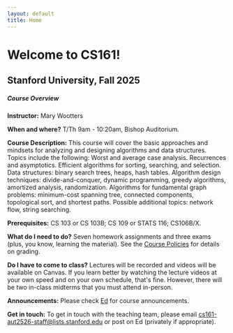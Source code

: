 ```yaml
---
layout: default
title: Home
---
```


# Welcome to CS161!

## Stanford University, Fall 2025

<div class="card mb-4">
  <div class="card-header">
	
  </div>
  <div class="card-body">
    <h5 class="card-title">Course Overview</h5>
    <p class="card-text">
<b>Instructor:</b> Mary Wootters

<b>When and where?</b> T/Th 9am - 10:20am, Bishop Auditorium.

<b>Course Description:</b> This course will cover the basic approaches and mindsets for analyzing and designing algorithms and data structures. Topics include the following: Worst and average case analysis. Recurrences and asymptotics. Efficient algorithms for sorting, searching, and selection. Data structures: binary search trees, heaps, hash tables. Algorithm design techniques: divide-and-conquer, dynamic programming, greedy algorithms, amortized analysis, randomization. Algorithms for fundamental graph problems: minimum-cost spanning tree, connected components, topological sort, and shortest paths. Possible additional topics: network flow, string searching.

<b>Prerequisites:</b> CS 103 or CS 103B; CS 109 or STATS 116; CS106B/X.

<b>What do I need to do?</b> Seven homework assignments and three exams (plus, you know, learning the material). See the <a href="policies.md">Course Policies</a> for details on grading.

<b>Do I have to come to class?</b> Lectures will be recorded and videos will be available on Canvas. If you learn better by watching the lecture videos at your own speed and on your own schedule, that's fine.  However, there will be two in-class midterms that you must attend in-person.


<b>Announcements:</b> Please check <a href="TBD">Ed</a> for course announcements.

<b>Get in touch:</b> To get in touch with the teaching team, please email <a href="emailto:cs161-aut2526-staff@lists.stanford.edu">cs161-aut2526-staff@lists.stanford.edu</a> or post on Ed (privately if appropriate).
    </p>
  </div>
</div>


